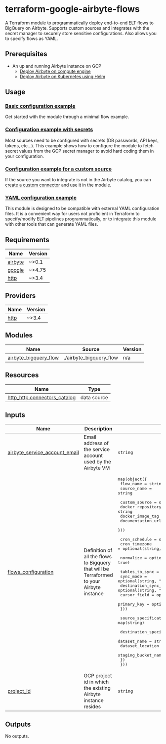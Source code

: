 # terraform-google-airbyte-flows

A Terraform module to programmatically deploy end-to-end ELT flows to BigQuery on Airbyte.
Supports custom sources and integrates with the secret manager to securely store sensitive configurations. Also allows you to specify flows as YAML.

## Prerequisites

- An up and running Airbyte instance on GCP
  - [Deploy Airbyte on compute engine](https://docs.airbyte.com/deploying-airbyte/on-gcp-compute-engine/)
  - [Deploy Airbyte on Kubernetes using Helm](https://docs.airbyte.com/deploying-airbyte/on-kubernetes-via-helm)

## Usage

### [Basic configuration example](./examples/basic/basic\_flows.tf)

Get started with the module through a minimal flow example.

### [Configuration example with secrets](./examples/secret/flows\_with\_secrets.tf)

Most sources need to be configured with secrets (DB passwords, API keys, tokens, etc...). This example shows how to configure the module to fetch secret values from the GCP secret manager to avoid hard coding them in your configuration.

### [Configuration example for a custom source](./examples/custom\_source/custom\_source\_flows.tf)

If the source you want to integrate is not in the Airbyte catalog, you can [create a custom connector](https://docs.airbyte.com/connector-development/) and use it in the module.

### [YAML configuration example](./examples/yaml/yaml\_defined\_flows.tf)

This module is designed to be compatible with external YAML configuration files. It is a convenient way for users not proficient in Terraform to specify/modify ELT pipelines programmatically, or to integrate this module with other tools that can generate YAML files.

## Requirements

| Name | Version |
|------|---------|
| <a name="requirement_airbyte"></a> [airbyte](#requirement\_airbyte) | ~>0.1 |
| <a name="requirement_google"></a> [google](#requirement\_google) | ~>4.75 |
| <a name="requirement_http"></a> [http](#requirement\_http) | ~>3.4 |

## Providers

| Name | Version |
|------|---------|
| <a name="provider_http"></a> [http](#provider\_http) | ~>3.4 |

## Modules

| Name | Source | Version |
|------|--------|---------|
| <a name="module_airbyte_bigquery_flow"></a> [airbyte\_bigquery\_flow](#module\_airbyte\_bigquery\_flow) | ./airbyte_bigquery_flow | n/a |

## Resources

| Name | Type |
|------|------|
| [http_http.connectors_catalog](https://registry.terraform.io/providers/hashicorp/http/latest/docs/data-sources/http) | data source |

## Inputs

| Name | Description | Type | Default | Required |
|------|-------------|------|---------|:--------:|
| <a name="input_airbyte_service_account_email"></a> [airbyte\_service\_account\_email](#input\_airbyte\_service\_account\_email) | Email address of the service account used by the Airbyte VM | `string` | n/a | yes |
| <a name="input_flows_configuration"></a> [flows\_configuration](#input\_flows\_configuration) | Definition of all the flows to Bigquery that will be Terraformed to your Airbyte instance | <pre>map(object({<br>    flow_name   = string<br>    source_name = string<br><br>    custom_source = optional(object({<br>      docker_repository = string<br>      docker_image_tag  = string<br>      documentation_url = string<br>    }))<br><br>    cron_schedule = optional(string, "manual")<br>    cron_timezone = optional(string, "UTC")<br><br>    normalize = optional(bool, true)<br><br>    tables_to_sync = map(object({<br>      sync_mode             = optional(string, "full_refresh")<br>      destination_sync_mode = optional(string, "append")<br>      cursor_field          = optional(string)<br>      primary_key           = optional(string)<br>    }))<br><br>    source_specification = map(string)<br><br>    destination_specification = object({<br>      dataset_name        = string<br>      dataset_location    = string<br>      staging_bucket_name = string<br>    })<br>  }))</pre> | n/a | yes |
| <a name="input_project_id"></a> [project\_id](#input\_project\_id) | GCP project id in which the existing Airbyte instance resides | `string` | n/a | yes |

## Outputs

No outputs.
